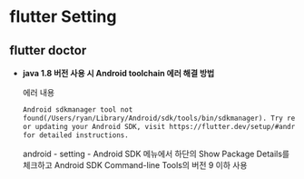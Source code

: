 # flutter Setting

## flutter doctor

- **java 1.8 버전 사용 시 Android toolchain 에러 해결 방법**

  에러 내용

  ```html
  Android sdkmanager tool not
  found(/Users/ryan/Library/Android/sdk/tools/bin/sdkmanager). Try re-installing
  or updating your Android SDK, visit https://flutter.dev/setup/#android-setup
  for detailed instructions.
  ```

  android - setting - Android SDK 메뉴에서 하단의 Show Package Details를 체크하고 Android SDK Command-line Tools의 버전 9 이하 사용
